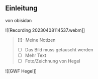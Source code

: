 ## Einleitung

von obisidan

![[Recording 20230408114537.webm]]


> [!]- Meine Notizen 
> - [ ] Das Bild muss getauscht werden
> - [ ] Mehr Text
> - [ ] Foto/Zeichnung von Hegel

![[GWF Hegel]]
